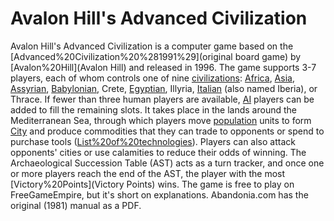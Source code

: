 # Avalon Hill's Advanced Civilization

Avalon Hill's Advanced Civilization is a computer game based on the [Advanced%20Civilization%20%281991%29](original board game) by [Avalon%20Hill](Avalon Hill) and released in 1996.
The game supports 3-7 players, each of whom controls one of nine [civilizations](civilizations): [Africa](Africa), [Asia](Asia), [Assyrian](Assyria), [Babylonian](Babylon), Crete, [Egyptian](Egypt), Illyria, [Italian](Italy) (also named Iberia), or Thrace. If fewer than three human players are available, [AI](AI) players can be added to fill the remaining slots. It takes place in the lands around the Mediterranean Sea, through which players move [population](population) units to form [City](cities) and produce commodities that they can trade to opponents or spend to purchase tools ([List%20of%20technologies](technologies)). Players can also attack opponents' cities or use calamities to reduce their odds of winning. The Archaeological Succession Table (AST) acts as a turn tracker, and once one or more players reach the end of the AST, the player with the most [Victory%20Points](Victory Points) wins.
The game is free to play on FreeGameEmpire, but it's short on explanations. Abandonia.com has the original (1981) manual as a PDF.